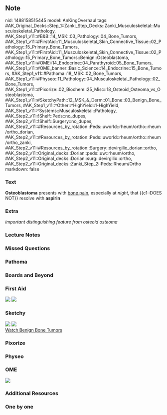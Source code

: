 ## Note
nid: 1488158515445
model: AnKingOverhaul
tags: #AK_Original_Decks::Step_1::Zanki_Step_Decks::Zanki_Musculoskeletal::Musculoskeletal_Pathology, #AK_Step1_v11::#B&B::14_MSK::03_Pathology::04_Bone_Tumors, #AK_Step1_v11::#FirstAid::11_Musculoskeletal_Skin_Connective_Tissue::02_Pathology::15_Primary_Bone_Tumors, #AK_Step1_v11::#FirstAid::11_Musculoskeletal_Skin_Connective_Tissue::02_Pathology::15_Primary_Bone_Tumors::Benign::Osteoblastoma, #AK_Step1_v11::#OME::14_Endocrine::04_Parathyroid::05_Bone_Tumors, #AK_Step1_v11::#OME_banner::Basic_Science::14_Endocrine::15_Bone_Tumors, #AK_Step1_v11::#Pathoma::18_MSK::02_Bone_Tumors, #AK_Step1_v11::#Physeo::11_Pathology::04_Musculoskeletal_Pathology::02_Bone_Tumors, #AK_Step1_v11::#Pixorize::02_Biochem::25_Misc::18_Osteoid_Osteoma_vs_Osteoblastoma, #AK_Step1_v11::#SketchyPath::12_MSK_&_Derm::01_Bone::03_Benign_Bone_Tumors, #AK_Step1_v11::^Other::^HighYield::1-HighYield, #AK_Step1_v11::^Systems::Musculoskeletal::Pathology, #AK_Step2_v11::!Shelf::Peds::no_dupes, #AK_Step2_v11::!Shelf::Surgery::no_dupes, #AK_Step2_v11::#Resources_by_rotation::Peds::uworld::rheum/ortho::rheum/ortho_dorian, #AK_Step2_v11::#Resources_by_rotation::Peds::uworld::rheum/ortho::rheum/ortho_zanki, #AK_Step2_v11::#Resources_by_rotation::Surgery::devirgilio_dorian::ortho, #AK_Step2_v11::Original_decks::Dorian::peds::uw::rheum/ortho, #AK_Step2_v11::Original_decks::Dorian::surg::devirgilio::ortho, #AK_Step2_v11::Original_decks::Zanki_Step_2::Peds::Rheum/Ortho
markdown: false

### Text
<div>
  <b>Osteoblastoma</b> presents with <u>bone pain</u>, especially
  at <i>night</i>, that {{c1::DOES NOT}} resolve with
  <b>aspirin</b>
</div>

### Extra
<i>important distinguishing feature from osteoid osteoma</i>

### Lecture Notes


### Missed Questions


### Pathoma


### Boards and Beyond


### First Aid
<img src="tmpFNZ6V6.png"> <img src="tmpMChupg.png">

### Sketchy
<div><img src=
"osteoblastoma%20focal%20neurological%20symptoms_1566160514431.jpg"
class="resizer"> <img src=
"tmpW1iD5l_1566160514431_1566160514431.png" class=
"resizer"></div><a href=
"https://dashboard.sketchy.com/study/medical/courses/medical-pathophysiology/units/medical-pathophysiology-musculoskeletal-derm/videos/medical-pathophysiology-musculoskeletal-and-derm-bone-benign-bone-tumors?utm_source=anki&utm_medium=partnership&utm_campaign=february_update&utm_content=medical">Watch
Benign Bone Tumors</a>

### Pixorize


### Physeo


### OME
<div class="ome-widget">
  <a href=
  "https://onlinemeded.org/spa/endocrine/bone-tumors/acquire?ref=anki">
  <img src="_OME_AnkiFlashcards_Lesson_3.png"></a>
</div>

### Additional Resources


### One by one

